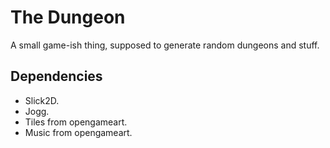 The Dungeon
===========
A small game-ish thing, supposed to generate random dungeons and stuff.

Dependencies
------------
- Slick2D.
- Jogg.
- Tiles from opengameart.
- Music from opengameart.